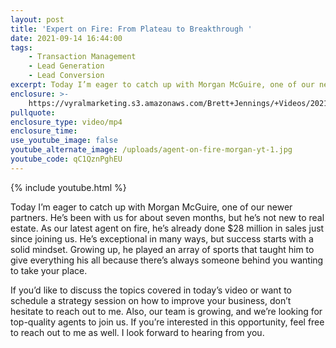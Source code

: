 ```yaml
---
layout: post
title: 'Expert on Fire: From Plateau to Breakthrough '
date: 2021-09-14 16:44:00
tags:
    - Transaction Management
    - Lead Generation
    - Lead Conversion
excerpt: Today I’m eager to catch up with Morgan McGuire, one of our newer partners.
enclosure: >-
    https://vyralmarketing.s3.amazonaws.com/Brett+Jennings/+Videos/2021/Agent+on+Fire+Morgan's+Road+to+%241M+GCI.mp4
pullquote:
enclosure_type: video/mp4
enclosure_time:
use_youtube_image: false
youtube_alternate_image: /uploads/agent-on-fire-morgan-yt-1.jpg
youtube_code: qC1QznPghEU
---
```

{% include youtube.html %}

Today I’m eager to catch up with Morgan McGuire, one of our newer partners. He’s been with us for about seven months, but he’s not new to real estate. As our latest agent on fire, he’s already done $28 million in sales just since joining us. He’s exceptional in many ways, but success starts with a solid mindset. Growing up, he played an array of sports that taught him to give everything his all because there’s always someone behind you wanting to take your place.

If you’d like to discuss the topics covered in today’s video or want to schedule a strategy session on how to improve your business, don’t hesitate to reach out to me. Also, our team is growing, and we’re looking for top-quality agents to join us. If you’re interested in this opportunity, feel free to reach out to me as well. I look forward to hearing from you.

